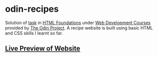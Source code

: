 # odin-recipes

Solution of [task](https://www.theodinproject.com/paths/foundations/courses/foundations/lessons/recipes) in [HTML Foundations](https://www.theodinproject.com/paths/foundations/courses/foundations#html-foundations) under [Web Development Courses](https://www.theodinproject.com/paths/foundations/courses/foundations) provided by [The Odin Project](https://www.theodinproject.com/). A recipe website is built using basic HTML and CSS skills I learnt so far.

## [Live Preview of Website](https://chewzzz1014.github.io/odin-recipes/)
